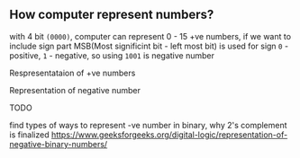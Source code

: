 ## How computer represent numbers?
with 4 bit `(0000)`, computer can represent 0 - 15 +ve numbers, if we want to include sign part MSB(Most significint bit - left most bit) is used for sign `0` - positive, `1` - negative, so using `1001` is negative number 


Respresentataion of +ve numbers

Representation of negative number


TODO

find types of ways to represent -ve number in binary, why 2's complement is finalized
https://www.geeksforgeeks.org/digital-logic/representation-of-negative-binary-numbers/